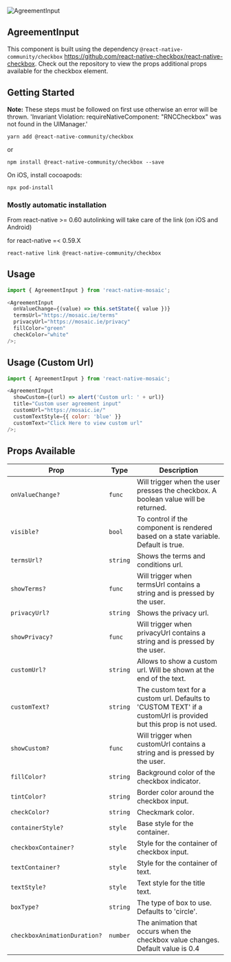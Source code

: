 
![AgreementInput](https://user-images.githubusercontent.com/22890658/147463266-efd32766-ca37-43bb-a0a2-eeba6ea4f3e8.gif)

## AgreementInput

This component is built using the dependency `@react-native-community/checkbox` https://github.com/react-native-checkbox/react-native-checkbox. Check out the repository to view the props additional props available for the checkbox element.

## Getting Started

**Note:** These steps must be followed on first use otherwise an error will be thrown. 'Invariant Violation: requireNativeComponent: "RNCCheckbox" was not found in the UIManager.'

`yarn add @react-native-community/checkbox`

or

`npm install @react-native-community/checkbox --save`

On iOS, install cocoapods:

`npx pod-install`

### Mostly automatic installation

From react-native >= 0.60 autolinking will take care of the link (on iOS and Android)

for react-native =< 0.59.X

`react-native link @react-native-community/checkbox`

## Usage

```js
import { AgreementInput } from 'react-native-mosaic';

<AgreementInput
  onValueChange={(value) => this.setState({ value })}
  termsUrl="https://mosaic.ie/terms"
  privacyUrl="https://mosaic.ie/privacy"
  fillColor="green"
  checkColor="white"
/>;
```

## Usage (Custom Url)

```js
import { AgreementInput } from 'react-native-mosaic';

<AgreementInput
  showCustom={(url) => alert('Custom url: ' + url)}
  title="Custom user agreement input"
  customUrl="https://mosaic.ie/"
  customTextStyle={{ color: 'blue' }}
  customText="Click Here to view custom url"
/>;
```

## Props Available

| Prop                         | Type     | Description                                                                                                       |
| ---------------------------- | -------- | ----------------------------------------------------------------------------------------------------------------- |
| `onValueChange?`             | `func`   | Will trigger when the user presses the checkbox. A boolean value will be returned.                                |
| `visible?`                   | `bool`   | To control if the component is rendered based on a state variable. Default is true.                               |
| `termsUrl?`                  | `string` | Shows the terms and conditions url.                                                                               |
| `showTerms?`                 | `func`   | Will trigger when termsUrl contains a string and is pressed by the user.                                          |
| `privacyUrl?`                | `string` | Shows the privacy url.                                                                                            |
| `showPrivacy?`               | `func`   | Will trigger when privacyUrl contains a string and is pressed by the user.                                        |
| `customUrl?`                 | `string` | Allows to show a custom url. Will be shown at the end of the text.                                                |
| `customText?`                | `string` | The custom text for a custom url. Defaults to 'CUSTOM TEXT' if a customUrl is provided but this prop is not used. |
| `showCustom?`                | `func`   | Will trigger when customUrl contains a string and is pressed by the user.                                         |
| `fillColor?`                 | `string` | Background color of the checkbox indicator.                                                                       |
| `tintColor?`                 | `string` | Border color around the checkbox input.                                                                           |
| `checkColor?`                | `string` | Checkmark color.                                                                                                  |
| `containerStyle?`            | `style`  | Base style for the container.                                                                                     |
| `checkboxContainer?`         | `style`  | Style for the container of checkbox input.                                                                        |
| `textContainer?`             | `style`  | Style for the container of text.                                                                                  |
| `textStyle?`                 | `style`  | Text style for the title text.                                                                                    |
| `boxType?`                   | `string` | The type of box to use. Defaults to 'circle'.                                                                     |
| `checkboxAnimationDuration?` | `number` | The animation that occurs when the checkbox value changes. Default value is 0.4                                   |
